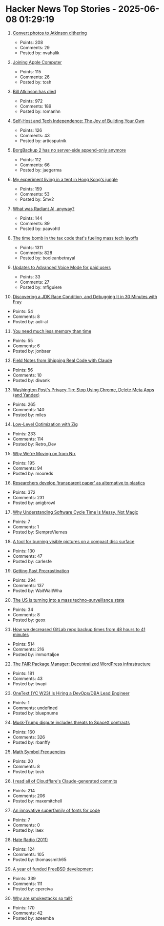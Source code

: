 # Hacker News Top Stories - 2025-06-08 01:29:19

1. [Convert photos to Atkinson dithering](https://gazs.github.io/canvas-atkinson-dither/)
   - Points: 208
   - Comments: 29
   - Posted by: nvahalik

2. [Joining Apple Computer](https://www.folklore.org/Joining_Apple_Computer.html)
   - Points: 115
   - Comments: 26
   - Posted by: tosh

3. [Bill Atkinson has died](https://daringfireball.net/linked/2025/06/07/bill-atkinson-rip)
   - Points: 972
   - Comments: 189
   - Posted by: romanhn

4. [Self-Host and Tech Independence: The Joy of Building Your Own](https://www.ssp.sh/blog/self-host-self-independence/)
   - Points: 126
   - Comments: 43
   - Posted by: articsputnik

5. [BorgBackup 2 has no server-side append-only anymore](https://github.com/borgbackup/borg/pull/8798)
   - Points: 112
   - Comments: 66
   - Posted by: jaegerma

6. [My experiment living in a tent in Hong Kong's jungle](https://corentin.trebaol.com/Blog/8.+The+Homelessness+Experiment)
   - Points: 159
   - Comments: 53
   - Posted by: 5mv2

7. [What was Radiant AI, anyway?](https://blog.paavo.me/radiant-ai/)
   - Points: 144
   - Comments: 89
   - Posted by: paavohtl

8. [The time bomb in the tax code that's fueling mass tech layoffs](https://qz.com/tech-layoffs-tax-code-trump-section-174-microsoft-meta-1851783502)
   - Points: 1311
   - Comments: 828
   - Posted by: booleanbetrayal

9. [Updates to Advanced Voice Mode for paid users](https://help.openai.com/en/articles/6825453-chatgpt-release-notes)
   - Points: 33
   - Comments: 27
   - Posted by: mfiguiere

10. [Discovering a JDK Race Condition, and Debugging It in 30 Minutes with Fray](https://aoli.al/blogs/jdk-bug/)
   - Points: 54
   - Comments: 8
   - Posted by: aoli-al

11. [You need much less memory than time](https://blog.computationalcomplexity.org/2025/02/you-need-much-less-memory-than-time.html)
   - Points: 55
   - Comments: 6
   - Posted by: jonbaer

12. [Field Notes from Shipping Real Code with Claude](https://diwank.space/field-notes-from-shipping-real-code-with-claude)
   - Points: 56
   - Comments: 10
   - Posted by: diwank

13. [Washington Post's Privacy Tip: Stop Using Chrome, Delete Meta Apps (and Yandex)](https://tech.slashdot.org/story/25/06/07/035249/washington-posts-privacy-tip-stop-using-chrome-delete-metas-apps-and-yandex)
   - Points: 265
   - Comments: 140
   - Posted by: miles

14. [Low-Level Optimization with Zig](https://alloc.dev/2025/06/07/zig_optimization)
   - Points: 233
   - Comments: 114
   - Posted by: Retro_Dev

15. [Why We're Moving on from Nix](https://blog.railway.com/p/introducing-railpack)
   - Points: 195
   - Comments: 94
   - Posted by: mooreds

16. [Researchers develop ‘transparent paper’ as alternative to plastics](https://japannews.yomiuri.co.jp/science-nature/technology/20250605-259501/)
   - Points: 372
   - Comments: 231
   - Posted by: anigbrowl

17. [Why Understanding Software Cycle Time Is Messy, Not Magic](https://arxiv.org/abs/2503.05040)
   - Points: 7
   - Comments: 1
   - Posted by: SiempreViernes

18. [A tool for burning visible pictures on a compact disc surface](https://github.com/arduinocelentano/cdimage)
   - Points: 130
   - Comments: 47
   - Posted by: carlesfe

19. [Getting Past Procrastination](https://spectrum.ieee.org/getting-past-procastination)
   - Points: 294
   - Comments: 137
   - Posted by: WaitWaitWha

20. [The US is turning into a mass techno-surveillance state](https://english.elpais.com/usa/2025-06-05/how-the-us-is-turning-into-a-mass-techno-surveillance-state.html)
   - Points: 34
   - Comments: 8
   - Posted by: geox

21. [How we decreased GitLab repo backup times from 48 hours to 41 minutes](https://about.gitlab.com/blog/2025/06/05/how-we-decreased-gitlab-repo-backup-times-from-48-hours-to-41-minutes/)
   - Points: 514
   - Comments: 216
   - Posted by: immortaljoe

22. [The FAIR Package Manager: Decentralized WordPress infrastructure](https://joost.blog/path-forward-for-wordpress/)
   - Points: 181
   - Comments: 43
   - Posted by: twapi

23. [OneText (YC W23) Is Hiring a DevOps/DBA Lead Engineer](https://jobs.ashbyhq.com/one-text/b95952a2-9bc2-4c3a-9da1-3dcc157b4a27)
   - Points: 1
   - Comments: undefined
   - Posted by: bluepnume

24. [Musk-Trump dispute includes threats to SpaceX contracts](https://spacenews.com/musk-trump-dispute-includes-threats-to-spacex-contracts/)
   - Points: 160
   - Comments: 326
   - Posted by: rbanffy

25. [Math Symbol Frequencies](https://leancrew.com/all-this/2025/06/math-symbol-frequencies/)
   - Points: 20
   - Comments: 8
   - Posted by: tosh

26. [I read all of Cloudflare's Claude-generated commits](https://www.maxemitchell.com/writings/i-read-all-of-cloudflares-claude-generated-commits/)
   - Points: 214
   - Comments: 206
   - Posted by: maxemitchell

27. [An innovative superfamily of fonts for code](https://monaspace.githubnext.com/)
   - Points: 7
   - Comments: 0
   - Posted by: laex

28. [Hate Radio (2011)](https://rwandanstories.org/genocide/hate_radio.html)
   - Points: 124
   - Comments: 105
   - Posted by: thomassmith65

29. [A year of funded FreeBSD development](https://www.daemonology.net/blog/2025-06-06-A-year-of-funded-FreeBSD.html)
   - Points: 339
   - Comments: 111
   - Posted by: cperciva

30. [Why are smokestacks so tall?](https://practical.engineering/blog/2025/6/3/why-are-smokestacks-so-tall)
   - Points: 170
   - Comments: 42
   - Posted by: azeemba


